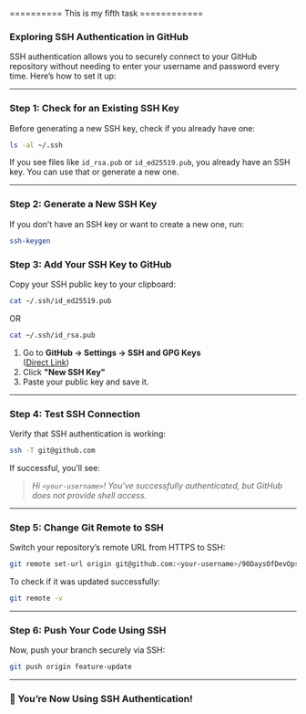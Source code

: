 ========== This is my fifth task ============


### **Exploring SSH Authentication in GitHub**  

SSH authentication allows you to securely connect to your GitHub repository without needing to enter your username and password every time. Here’s how to set it up:  

---

### **Step 1: Check for an Existing SSH Key**  
Before generating a new SSH key, check if you already have one:  

```bash
ls -al ~/.ssh
```
If you see files like `id_rsa.pub` or `id_ed25519.pub`, you already have an SSH key. You can use that or generate a new one.

---

### **Step 2: Generate a New SSH Key**  
If you don’t have an SSH key or want to create a new one, run:  

```bash
ssh-keygen 
```


### **Step 3: Add Your SSH Key to GitHub**  
Copy your SSH public key to your clipboard:  

```bash
cat ~/.ssh/id_ed25519.pub
```
OR  
```bash
cat ~/.ssh/id_rsa.pub
```
1. Go to **GitHub → Settings → SSH and GPG Keys**  
   ([Direct Link](https://github.com/settings/keys))  
2. Click **"New SSH Key"**  
3. Paste your public key and save it.

---

### **Step 4: Test SSH Connection**  
Verify that SSH authentication is working:  

```bash
ssh -T git@github.com
```
If successful, you’ll see:  
> *Hi `<your-username>`! You've successfully authenticated, but GitHub does not provide shell access.*

---

### **Step 5: Change Git Remote to SSH**  
Switch your repository’s remote URL from HTTPS to SSH:  

```bash
git remote set-url origin git@github.com:<your-username>/90DaysOfDevOps.git
```
To check if it was updated successfully:  

```bash
git remote -v
```

---

### **Step 6: Push Your Code Using SSH**  
Now, push your branch securely via SSH:  

```bash
git push origin feature-update
```

---

### **🎉 You’re Now Using SSH Authentication!**  

